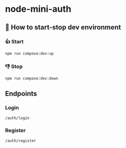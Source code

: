 # node-mini-auth

## 🚧 How to start-stop dev environment

### 👍 Start

```bash
npm run compose:dev:up
```

### 👎 Stop

```bash
npm run compose:dev:down
```

## Endpoints

### Login

```bash
/auth/login
```

### Register

```bash
/auth/register
```
